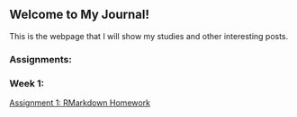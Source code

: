 ## Welcome to My Journal!

This is the webpage that I will show my studies and other interesting posts.

### Assignments:

### Week 1:

[Assignment 1: RMarkdown Homework](Assignment_1.html)
